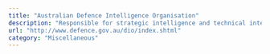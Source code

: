 ```yaml
---
title: "Australian Defence Intelligence Organisation"
description: "Responsible for strategic intelligence and technical intelligence assessments, advising defence and government decision-making on national security and international security issues, and the planning and conduct of Australian Defence Force operations."
url: "http://www.defence.gov.au/dio/index.shtml"
category: "Miscellaneous"
---
```

